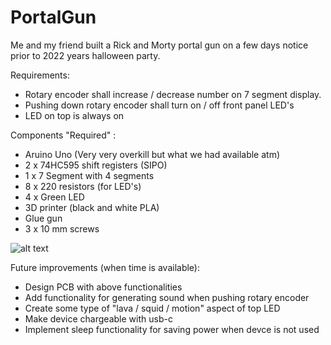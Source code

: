 # PortalGun
Me and my friend built a Rick and Morty portal gun on a few days notice prior to 2022 years halloween party.

Requirements:
* Rotary encoder shall increase / decrease number on 7 segment display.
* Pushing down rotary encoder shall turn on / off front panel LED's
* LED on top is always on

Components "Required" :
* Aruino Uno (Very very overkill but what we had available atm)
* 2 x 74HC595 shift registers (SIPO)
* 1 x 7 Segment with 4 segments
* 8 x 220 resistors (for LED's)
* 4 x Green LED
* 3D printer (black and white PLA)
* Glue gun
* 3 x 10 mm screws

![alt text](https://github.com/gitkoogie/PortalGun/blob/main/PortalGun.jpg)

Future improvements (when time is available):
* Design PCB with above functionalities
* Add functionality for generating sound when pushing rotary encoder
* Create some type of "lava / squid / motion" aspect of top LED
* Make device chargeable with usb-c
* Implement sleep functionality for saving power when devce is not used

